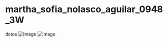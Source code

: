 # martha_sofia_nolasco_aguilar_0948_3W

datos
![image](https://github.com/user-attachments/assets/bbc33add-1f7f-43d9-880d-2c044cc9b32c)
![image](https://github.com/user-attachments/assets/58da5cb2-222a-4791-94fa-11596ad54459)

